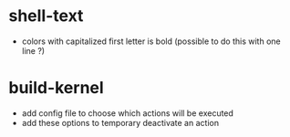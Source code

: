 # shell-text
- colors with capitalized first letter is bold (possible to do this with one line ?)
# build-kernel
- add config file to choose which actions will be executed
- add these options to temporary deactivate an action